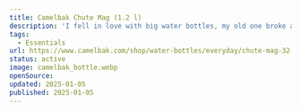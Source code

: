 ```yaml
---
title: Camelbak Chute Mag (1.2 l)
description: 'I fell in love with big water bottles, my old one broke and I got this one as a present. Dropped it multiple times and nothing happened.'
tags:
  - Essentials
url: https://www.camelbak.com/shop/water-bottles/everyday/chute-mag-32-oz-water-bottle-insulated-stainless-steel/CB-1516.html?dwvar_CB-1516_color=Moss
status: active
image: camelbak_bottle.webp
openSource:
updated: 2025-01-05
published: 2025-01-05
---
```

